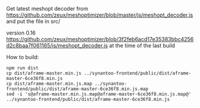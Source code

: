 Get latest meshopt decoder from
https://github.com/zeux/meshoptimizer/blob/master/js/meshopt_decoder.js and put
the file in src/

version 0.16
https://github.com/zeux/meshoptimizer/blob/3f2feb6acd17e35383bbc4256d2c8baa7f061165/js/meshopt_decoder.js
at the time of the last build

How to build:

    npm run dist
    cp dist/aframe-master.min.js ../synantoo-frontend/public/dist/aframe-master-6ce36f8.min.js
    cp dist/aframe-master.min.js.map ../synantoo-frontend/public/dist/aframe-master-6ce36f8.min.js.map
    sed -i 's@aframe-master.min.js.map@aframe-master-6ce36f8.min.js.map@' ../synantoo-frontend/public/dist/aframe-master-6ce36f8.min.js

